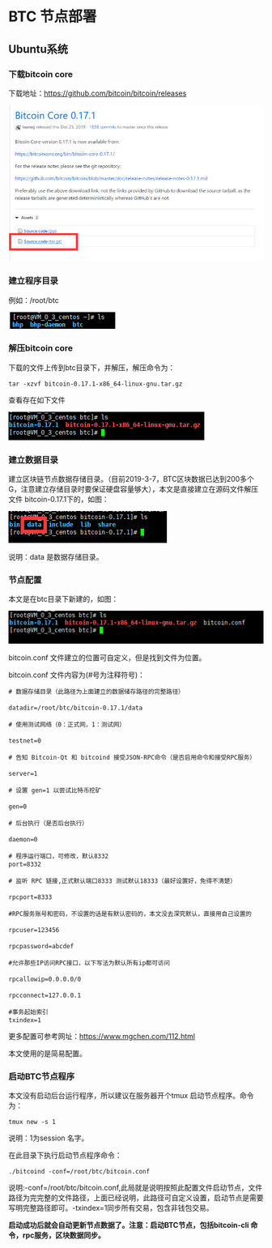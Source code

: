 # BTC 节点部署

## Ubuntu系统

### 下载bitcoin core

下载地址：https://github.com/bitcoin/bitcoin/releases 

![bticoin-download](https://github.com/BhpDevGroup/docs/raw/master/BTC/img/bitcoin-download.png)

### 建立程序目录

例如：/root/btc

![bitcoin-catalogue](https://github.com/BhpDevGroup/docs/raw/master/BTC/img/bitcoin-catalogue.png)

### 解压bitcoin core

下载的文件上传到btc目录下，并解压，解压命令为：

```
tar -xzvf bitcoin-0.17.1-x86_64-linux-gnu.tar.gz
```

查看存在如下文件

![bitcoin-unzip](https://github.com/BhpDevGroup/docs/raw/master/BTC/img/bitcoin-unzip.png)

### 建立数据目录

建立区块链节点数据存储目录。（目前2019-3-7，BTC区块数据已达到200多个G，注意建立存储目录时要保证硬盘容量够大），本文是直接建立在源码文件解压文件 bitcoin-0.17.1下的，如图：

![bitcoin-data](https://github.com/BhpDevGroup/docs/raw/master/BTC/img/bitcoin-data.png) 

说明：data 是数据存储目录。

### 节点配置

本文是在btc目录下新建的，如图：

![bitcoin-config](https://github.com/BhpDevGroup/docs/raw/master/BTC/img/bitcoin-config.png) 

bitcoin.conf 文件建立的位置可自定义，但是找到文件为位置。

bitcoin.conf 文件内容为(#号为注释符号)：

```
# 数据存储目录（此路径为上面建立的数据储存路径的完整路径）

datadir=/root/btc/bitcoin-0.17.1/data

# 使用测试网络（0：正式网，1：测试网）

testnet=0

# 告知 Bitcoin-Qt 和 bitcoind 接受JSON-RPC命令（是否启用命令和接受RPC服务）

server=1

# 设置 gen=1 以尝试比特币挖矿

gen=0

# 后台执行（是否后台执行）

daemon=0

# 程序运行端口，可修改，默认8332
port=8332

# 监听 RPC 链接,正式默认端口8333 测试默认18333（最好设置好，免得不清楚）

rpcport=8333

#RPC服务账号和密码，不设置的话是有默认密码的，本文没去深究默认，直接用自己设置的

rpcuser=123456

rpcpassword=abcdef

#允许那些IP访问RPC接口，以下写法为默认所有ip都可访问

rpcallowip=0.0.0.0/0

rpcconnect=127.0.0.1

#事务起始索引
txindex=1

```

更多配置可参考网址：https://www.mgchen.com/112.html

本文使用的是简易配置。

### 启动BTC节点程序

本文没有启动后台运行程序，所以建议在服务器开个tmux 启动节点程序。命令为：

```
tmux new -s 1    
```

说明：1为session 名字。

在此目录下执行启动节点程序命令：

```
./bitcoind -conf=/root/btc/bitcoin.conf
```

说明:-conf=/root/btc/bitcoin.conf,此局就是说明按照此配置文件启动节点，文件路径为完完整的文件路径，上面已经说明，此路径可自定义设置，启动节点是需要写明完整路径即可。-txindex=1同步所有交易，包含非钱包交易。

**启动成功后就会自动更新节点数据了。注意：启动BTC节点，包括bitcoin-cli 命令，rpc服务，区块数据同步。**


